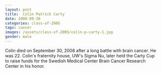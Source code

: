 ```yaml
---
layout: post
title:  Colin Patrick Carty
date: 2008-09-30
categories: class-of-2005
tags: cancer
images: /assets/class-of-2005/colin-p-carty-1.jpg
gender: male
---
```

Colin died on September 30, 2008 after a long battle with brain cancer. He was 22. Colin's fraternity house, UW's Sigma Nu, later held the Carty Cup to raise funds for the Swedish Medical Center Brain Cancer Research Center in his honor.
